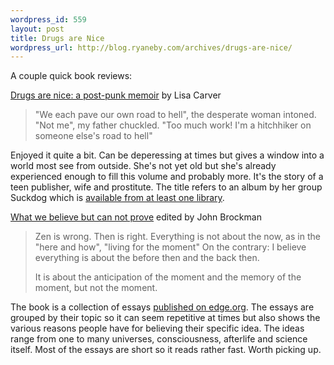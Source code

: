 ```yaml
--- 
wordpress_id: 559
layout: post
title: Drugs are Nice
wordpress_url: http://blog.ryaneby.com/archives/drugs-are-nice/
---
```

A couple quick book reviews:

<a href="http://worldcat.org/oclc/57754486">Drugs are nice: a post-punk memoir</a> by Lisa Carver

<blockquote>"We each pave our own road to hell", the desperate woman intoned. "Not me", my father chuckled. "Too much work! I'm a hitchhiker on someone else's road to hell"</blockquote>

Enjoyed it quite a bit. Can be deperessing at times but gives a window into a world most see from outside. She's not yet old but she's already experienced enough to fill this volume and probably more. It's the story of a teen publisher, wife and prostitute. The title refers to an album by her group Suckdog which is <a href="http://worldcat.org/oclc/20749668">available from at least one library</a>.

<a href="http://worldcat.org/oclc/64549307">What we believe but can not prove</a> edited by John Brockman

<blockquote>Zen is wrong. Then is right. Everything is not about the now, as in the "here and how", "living for the moment" On the contrary: I believe everything is about the before then and the back then.

It is about the anticipation of the moment and the memory of the moment, but not the moment.</blockquote>

The book is a collection of essays <a href="http://edge.org/q2005/q05_print.html">published on edge.org</a>. The essays are grouped by their topic so it can seem repetitive at times but also shows the various reasons people have for believing their specific idea. The ideas range from one to many universes, consciousness, afterlife and science itself. Most of the essays are short so it reads rather fast. Worth picking up.
